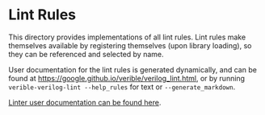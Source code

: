 # Lint Rules

<!--*
freshness: { owner: 'fangism' reviewed: '2020-10-07' }
*-->

This directory provides implementations of all lint rules. Lint rules make
themselves available by registering themselves (upon library loading), so they
can be referenced and selected by name.

User documentation for the lint rules is generated dynamically, and can be found
at https://google.github.io/verible/verilog_lint.html, or by running
`verible-verilog-lint --help_rules` for text or `--generate_markdown`.

[Linter user documentation can be found here](../../tool/lint).
